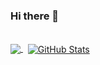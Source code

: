 ### Hi there 👋
<br>

<a href="https://github.com/brandutchmen">
  <img align="center" src="https://github-readme-stats.vercel.app/api/top-langs/?username=brandutchmen&layout=compact&hide=Processing,Less,SCSS,Dockerfile,HTML,CSS,Blade&langs_count=8&theme=transparent" />
</a>
&nbsp;
<a href="https://github.com/brandutchmen">
  <img align="center" src="https://github-readme-stats.vercel.app/api?username=brandutchmen&hide=contribs&show_icons=true&count_private=true&show_icons=true&line_height=29&hide_rank=true&include_all_commits=true&theme=transparent" alt="GitHub Stats" />
</a>


